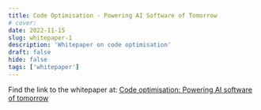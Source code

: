 ```yaml
---
title: Code Optimisation - Powering AI Software of Tomorrow
# cover:
date: 2022-11-15
slug: whitepaper-1
description: 'Whitepaper on code optimisation'
draft: false
hide: false
tags: ['whitepaper']
---
```


Find the link to the whitepaper at: [Code optimisation: Powering AI software of tomorrow](files/code-opt-whitepaper.pdf)

